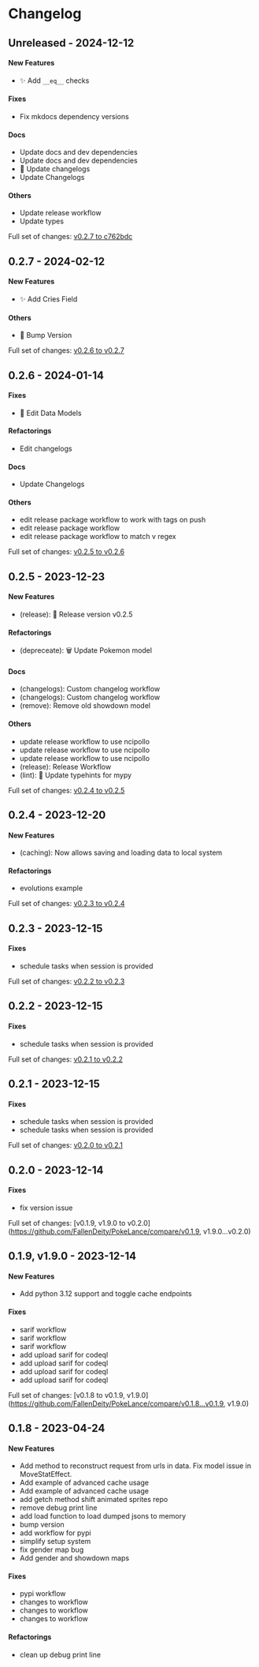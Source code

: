 # Changelog

## Unreleased - 2024-12-12

#### New Features

-  :sparkles: Add `__eq__` checks
#### Fixes

-  Fix mkdocs dependency versions
#### Docs

-  Update docs and dev dependencies
-  Update docs and dev dependencies
-  :memo: Update changelogs
-  Update Changelogs
#### Others

-  Update release workflow
-  Update types

Full set of changes: [v0.2.7 to c762bdc](https://github.com/FallenDeity/PokeLance/compare/v0.2.7...c762bdc)

## 0.2.7 - 2024-02-12

#### New Features

-  :sparkles: Add Cries Field
#### Others

-  :bookmark: Bump Version

Full set of changes: [v0.2.6 to v0.2.7](https://github.com/FallenDeity/PokeLance/compare/v0.2.6...v0.2.7)

## 0.2.6 - 2024-01-14

#### Fixes

-  :bug: Edit Data Models
#### Refactorings

-  Edit changelogs
#### Docs

-  Update Changelogs
#### Others

-  edit release package workflow to work with tags on push
-  edit release package workflow
-  edit release package workflow to match v regex

Full set of changes: [v0.2.5 to v0.2.6](https://github.com/FallenDeity/PokeLance/compare/v0.2.5...v0.2.6)

## 0.2.5 - 2023-12-23

#### New Features

-  (release): :bookmark: Release version v0.2.5
#### Refactorings

-  (depreceate): :wastebasket: Update Pokemon model
#### Docs

-  (changelogs): Custom changelog workflow
-  (changelogs): Custom changelog workflow
-  (remove): Remove old showdown model
#### Others

-  update release workflow to use ncipollo
-  update release workflow to use ncipollo
-  update release workflow to use ncipollo
-  (release): Release Workflow
-  (lint): :art: Update typehints for mypy

Full set of changes: [v0.2.4 to v0.2.5](https://github.com/FallenDeity/PokeLance/compare/v0.2.4...v0.2.5)

## 0.2.4 - 2023-12-20

#### New Features

-  (caching): Now allows saving and loading data to local system
#### Refactorings

-  evolutions example

Full set of changes: [v0.2.3 to v0.2.4](https://github.com/FallenDeity/PokeLance/compare/v0.2.3...v0.2.4)

## 0.2.3 - 2023-12-15

#### Fixes

-  schedule tasks when session is provided

Full set of changes: [v0.2.2 to v0.2.3](https://github.com/FallenDeity/PokeLance/compare/v0.2.2...v0.2.3)

## 0.2.2 - 2023-12-15

#### Fixes

-  schedule tasks when session is provided

Full set of changes: [v0.2.1 to v0.2.2](https://github.com/FallenDeity/PokeLance/compare/v0.2.1...v0.2.2)

## 0.2.1 - 2023-12-15

#### Fixes

-  schedule tasks when session is provided
-  schedule tasks when session is provided

Full set of changes: [v0.2.0 to v0.2.1](https://github.com/FallenDeity/PokeLance/compare/v0.2.0...v0.2.1)

## 0.2.0 - 2023-12-14

#### Fixes

-  fix version issue

Full set of changes: [v0.1.9, v1.9.0 to v0.2.0](https://github.com/FallenDeity/PokeLance/compare/v0.1.9, v1.9.0...v0.2.0)

## 0.1.9, v1.9.0 - 2023-12-14

#### New Features

-  Add python 3.12 support and toggle cache endpoints
#### Fixes

-  sarif workflow
-  sarif workflow
-  sarif workflow
-  add upload sarif for codeql
-  add upload sarif for codeql
-  add upload sarif for codeql
-  add upload sarif for codeql

Full set of changes: [v0.1.8 to v0.1.9, v1.9.0](https://github.com/FallenDeity/PokeLance/compare/v0.1.8...v0.1.9, v1.9.0)

## 0.1.8 - 2023-04-24

#### New Features

-  Add method to reconstruct request from urls in data. Fix model issue in MoveStatEffect.
-  Add example of advanced cache usage
-  Add example of advanced cache usage
-  add getch method shift animated sprites repo
-  remove debug print line
-  add load function to load dumped jsons to memory
-  bump version
-  add workflow for pypi
-  simplify setup system
-  fix gender map bug
-  Add gender and showdown maps
#### Fixes

-  pypi workflow
-  changes to workflow
-  changes to workflow
-  changes to workflow
#### Refactorings

-  clean up debug print line
